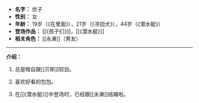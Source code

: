 
- **名字：** 优子
- **性别：** 女
- **年龄：** 19岁（《在里面》），21岁（《寻回犬》），44岁（《潜水艇》）
- **登场作品：** [[《孩子们》]]，[[《潜水艇》]]
- **相关角色：** [[永濑]]（男友）

---

**介绍：** 

1. 总是暗自跟[[贝斯]]较劲。

2. 喜欢好看的包包。

3. 在[[《潜水艇》]]中登场时，已经跟[[永濑]]结婚啦。